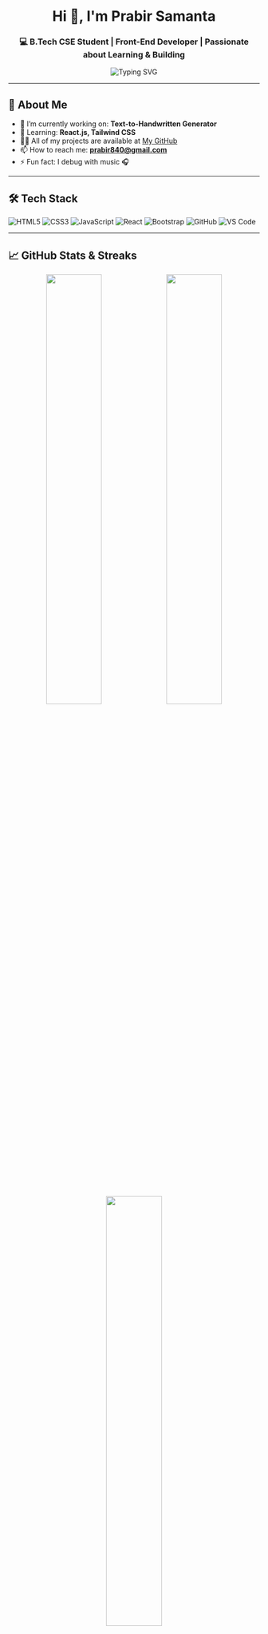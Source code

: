 <h1 align="center">Hi 👋, I'm Prabir Samanta</h1>
<h3 align="center">💻 B.Tech CSE Student | Front-End Developer | Passionate about Learning & Building</h3>

<p align="center">
  <img src="https://readme-typing-svg.demolab.com?font=Fira+Code&size=20&pause=1000&center=true&width=435&lines=Building+beautiful+web+apps+💻;Learning+new+tech+every+day+🚀;Available+for+internships+🔥" alt="Typing SVG" />
</p>

---

## 🚀 About Me

- 🔭 I’m currently working on: **Text-to-Handwritten Generator**
- 🌱 Learning: **React.js, Tailwind CSS**
- 👨‍💻 All of my projects are available at [My GitHub](https://github.com/prabir840)
- 📫 How to reach me: **prabir840@gmail.com**
- ⚡ Fun fact: I debug with music 🎧

---

## 🛠️ Tech Stack

![HTML5](https://img.shields.io/badge/HTML5-E34F26?style=for-the-badge&logo=html5)
![CSS3](https://img.shields.io/badge/CSS3-1572B6?style=for-the-badge&logo=css3)
![JavaScript](https://img.shields.io/badge/JavaScript-F7DF1E?style=for-the-badge&logo=javascript)
![React](https://img.shields.io/badge/React-20232A?style=for-the-badge&logo=react)
![Bootstrap](https://img.shields.io/badge/Bootstrap-563D7C?style=for-the-badge&logo=bootstrap)
![GitHub](https://img.shields.io/badge/GitHub-000?style=for-the-badge&logo=github)
![VS Code](https://img.shields.io/badge/VSCode-0078d7?style=for-the-badge&logo=visual-studio-code)

---

## 📈 GitHub Stats & Streaks

<p align="center">
  <img src="https://github-readme-stats.vercel.app/api?username=prabir840&show_icons=true&theme=radical" width="47%">
  <img src="https://streak-stats.demolab.com/?user=prabir840&theme=radical" width="47%">
</p>

<p align="center">
  <img src="https://github-readme-stats.vercel.app/api/top-langs/?username=prabir840&layout=compact&theme=radical" width="47%">
</p>

---

## 🧩 Projects Highlights

| Project | Description | Tech Used | Live |
|--------|-------------|-----------|------|
| 📝 [Text to Handwritten](https://prabir840.github.io/wordMagic/) | Convert typed text into handwritten format | HTML, CSS, JS | [🔗 View](https://prabir840.github.io/wordMagic/) |
| 🚌 [Bus Booking Website](https://github.com/prabir840/BusBooking) | Book tickets, view wallet, see routes | HTML, CSS, JS | Soon |
| ⌨️ [Typing Speed Game](https://github.com/prabir840/Typing-Game) | Measure typing speed live | HTML, CSS, JS | Soon |
| 🌐 [My Portfolio](https://github.com/prabir840/My-Portfolio-Site) | Personal web portfolio | HTML, CSS | Soon |

---

## 📫 Connect with Me

<p align="left">
  <a href="mailto:prabir840@gmail.com"><img src="https://img.shields.io/badge/Gmail-D14836?style=for-the-badge&logo=gmail&logoColor=white"></a>
  <a href="https://github.com/prabir840"><img src="https://img.shields.io/badge/GitHub-100000?style=for-the-badge&logo=github&logoColor=white"></a>
  <a href="#"><img src="https://img.shields.io/badge/Portfolio-000?style=for-the-badge&logo=vercel&logoColor=white"></a>
</p>

---

<p align="center">✨ “Code. Learn. Repeat.” ✨</p>
